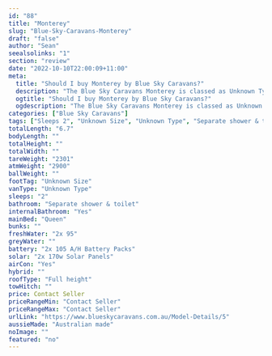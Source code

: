 ```yaml
---
id: "88"
title: "Monterey"
slug: "Blue-Sky-Caravans-Monterey"
draft: "false"
author: "Sean"
seealsolinks: "1"
section: "review"
date: "2022-10-10T22:00:09+11:00"
meta:
  title: "Should I buy Monterey by Blue Sky Caravans?"
  description: "The Blue Sky Caravans Monterey is classed as Unknown Type, and sleeps 2 people. It is Australian made and comes in at Unknown Size. It generally has Separate shower & toilet."
  ogtitle: "Should I buy Monterey by Blue Sky Caravans?"
  ogdescription: "The Blue Sky Caravans Monterey is classed as Unknown Type, and sleeps 2 people. It is Australian made and comes in at Unknown Size. It generally has Separate shower & toilet."
categories: ["Blue Sky Caravans"]
tags: ["Sleeps 2", "Unknown Size", "Unknown Type", "Separate shower & toilet", "Full height", "Price Unknown", "Australian made"]
totalLength: "6.7"
bodyLength: ""
totalHeight: ""
totalWidth: ""
tareWeight: "2301"
atmWeight: "2900"
ballWeight: ""
footTag: "Unknown Size"
vanType: "Unknown Type"
sleeps: "2"
bathroom: "Separate shower & toilet"
internalBathroom: "Yes"
mainBed: "Queen"
bunks: ""
freshWater: "2x 95"
greyWater: ""
battery: "2x 105 A/H Battery Packs"
solar: "2x 170w Solar Panels"
airCon: "Yes"
hybrid: ""
roofType: "Full height"
towHitch: ""
price: Contact Seller
priceRangeMin: "Contact Seller"
priceRangeMax: "Contact Seller"
urlLink: "https://www.blueskycaravans.com.au/Model-Details/5"
aussieMade: "Australian made"
noImage: ""
featured: "no"
---
```


